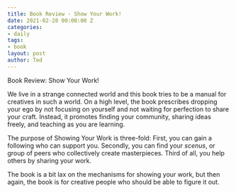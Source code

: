 ```yaml
---
title: Book Review - Show Your Work!
date: 2021-02-28 00:00:00 Z
categories:
- daily
tags:
- book
layout: post
author: Ted
---
```


Book Review: Show Your Work!

We live in a strange connected world and this book tries to be a manual for creatives in such a world. On a high level, the book prescribes dropping your ego by not focusing on yourself and not waiting for perfection to share your craft. Instead, it promotes finding your community, sharing ideas freely, and teaching as you are learning. 

The purpose of Showing Your Work is three-fold: First, you can gain a following who can support you. Secondly, you can find your _scenus_, or group of peers who collectively create masterpieces. Third of all, you help others by sharing your work. 

The book is a bit lax on the mechanisms for showing your work, but then again, the book is for creative people who should be able to figure it out.
